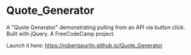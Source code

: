 # Quote_Generator
A "Quote Generator" demonstrating pulling from an API via button click. Built with jQuery. A FreeCodeCamp project. 

Launch it here: https://robertspurlin.github.io/Quote_Generator

